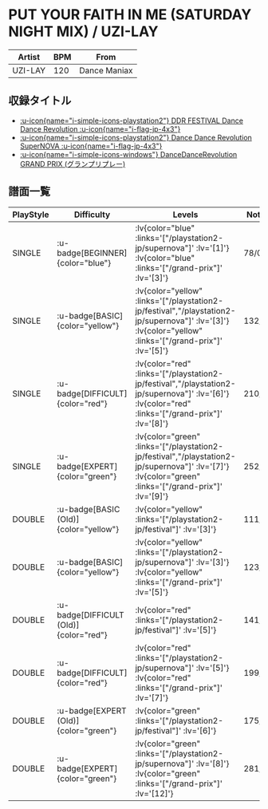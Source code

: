 # PUT YOUR FAITH IN ME (SATURDAY NIGHT MIX) / UZI-LAY

|Artist|BPM|From|
|------|---|----|
|UZI-LAY|120|Dance Maniax|

## 収録タイトル

- [ :u-icon{name="i-simple-icons-playstation2"} DDR FESTIVAL Dance Dance Revolution :u-icon{name="i-flag-jp-4x3"} ](/playstation2-jp/festival)
- [ :u-icon{name="i-simple-icons-playstation2"} Dance Dance Revolution SuperNOVA :u-icon{name="i-flag-jp-4x3"} ](/playstation2-jp/supernova)
- [ :u-icon{name="i-simple-icons-windows"} DanceDanceRevolution GRAND PRIX (グランプリプレー)](/grand-prix)

## 譜面一覧

|PlayStyle|Difficulty|Levels|Notes|Movie|
|---------|----------|------|-----|-----|
|SINGLE| :u-badge[BEGINNER]{color="blue"} | :lv{color="blue" :links='["/playstation2-jp/supernova"]' :lv='[1]'}  :lv{color="blue" :links='["/grand-prix"]' :lv='[3]'} |78/0||
|SINGLE| :u-badge[BASIC]{color="yellow"} | :lv{color="yellow" :links='["/playstation2-jp/festival","/playstation2-jp/supernova"]' :lv='[3]'}  :lv{color="yellow" :links='["/grand-prix"]' :lv='[5]'} |132/6||
|SINGLE| :u-badge[DIFFICULT]{color="red"} | :lv{color="red" :links='["/playstation2-jp/festival","/playstation2-jp/supernova"]' :lv='[6]'}  :lv{color="red" :links='["/grand-prix"]' :lv='[8]'} |210/11||
|SINGLE| :u-badge[EXPERT]{color="green"} | :lv{color="green" :links='["/playstation2-jp/festival","/playstation2-jp/supernova"]' :lv='[7]'}  :lv{color="green" :links='["/grand-prix"]' :lv='[9]'} |252/12||
|DOUBLE| :u-badge[BASIC (Old)]{color="yellow"} | :lv{color="yellow" :links='["/playstation2-jp/festival"]' :lv='[3]'} |111/13||
|DOUBLE| :u-badge[BASIC]{color="yellow"} | :lv{color="yellow" :links='["/playstation2-jp/supernova"]' :lv='[3]'}  :lv{color="yellow" :links='["/grand-prix"]' :lv='[5]'} |123/4||
|DOUBLE| :u-badge[DIFFICULT (Old)]{color="red"} | :lv{color="red" :links='["/playstation2-jp/festival"]' :lv='[5]'} |141/15||
|DOUBLE| :u-badge[DIFFICULT]{color="red"} | :lv{color="red" :links='["/playstation2-jp/supernova"]' :lv='[5]'}  :lv{color="red" :links='["/grand-prix"]' :lv='[7]'} |199/3||
|DOUBLE| :u-badge[EXPERT (Old)]{color="green"} | :lv{color="green" :links='["/playstation2-jp/festival"]' :lv='[6]'} |175/12||
|DOUBLE| :u-badge[EXPERT]{color="green"} | :lv{color="green" :links='["/playstation2-jp/supernova"]' :lv='[8]'}  :lv{color="green" :links='["/grand-prix"]' :lv='[12]'} |281/4||
